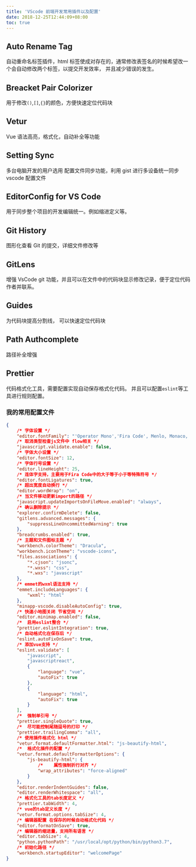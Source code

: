 ```yaml
---
title: 'VScode 前端开发常用插件以及配置'
date: 2018-12-25T12:44:09+08:00
toc: true
---
```


## Auto Rename Tag

自动重命名标签插件，html 标签使成对存在的，通常修改表签名的时候希望改一个会自动修改两个标签，以提交开发效率， 并且减少错误的发生。

<!--more-->

## Breacket Pair Colorizer

用于修改`()`,`[]`,`{}`的颜色，方便快速定位代码块

## Vetur

Vue 语法高亮，格式化，自动补全等功能

## Setting Sync

多台电脑开发的用户选用
配置文件同步功能，利用 gist 进行多设备统一同步 vscode 配置文件

## EditorConfig for VS Code

用于同步整个项目的开发编辑统一。例如缩进定义等。

## Git History

图形化查看 Git 的提交，详细文件修改等

## GitLens

增强 VsCode git 功能，并且可以在文件中的代码块显示修改记录，便于定位代码作者并联系。

## Guides

为代码块提高分割线， 可以快速定位代码块

## Path Authcomplete

路径补全增强

## Prettier

代码格式化工具，需要配置实现自动保存格式化代码。 并且可以配置`eslint`等工具进行规则配置。

### 我的常用配置文件

```json
{
    /* 字体设置 */
    "editor.fontFamily": "'Operator Mono','Fira Code', Menlo, Monaco, 'Courier New', monospace",
    /* 取消类型检查js文件中 flow相关 */
    "javascript.validate.enable": false,
    /* 字体大小设置 */
    "editor.fontSize": 12,
    /* 字体行号设置 */
    "editor.lineHeight": 25,
    /* 连体字支持，主要用于Fira Code中的大于等于小于等特殊符号 */
    "editor.fontLigatures": true,
    /* 超出宽度自动换行 */
    "editor.wordWrap": "on",
    /* 当文件移动更新import的路径 */
    "javascript.updateImportsOnFileMove.enabled": "always",
    /* 确认删除提示 */
    "explorer.confirmDelete": false,
    "gitlens.advanced.messages": {
        "suppressLineUncommittedWarning": true
    },
    "breadcrumbs.enabled": true,
    /* 主题和文件图标主题 */
    "workbench.colorTheme": "Dracula",
    "workbench.iconTheme": "vscode-icons",
    "files.associations": {
        "*.cjson": "jsonc",
        "*.wxss": "css",
        "*.wxs": "javascript"
    },
    /* emmet的wxml语法支持 */
    "emmet.includeLanguages": {
        "wxml": "html"
    },
    "minapp-vscode.disableAutoConfig": true,
    /* 快速小地图关闭 节省空间 */
    "editor.minimap.enabled": false,
    /*  启用eslint整合 */
    "prettier.eslintIntegration": true,
    /* 自动格式化在保存后 */
    "eslint.autoFixOnSave": true,
    /* 添加vue支持 */
    "eslint.validate": [
        "javascript",
        "javascriptreact",
        {
            "language": "vue",
            "autoFix": true
        },
        {
            "language": "html",
            "autoFix": true
        }
    ],
    /*  强制单引号 */
    "prettier.singleQuote": true,
    /*  尽可能控制尾随逗号的打印 */
    "prettier.trailingComma": "all",
    /* 使用插件格式化 html */
    "vetur.format.defaultFormatter.html": "js-beautify-html",
    /*  格式化插件的配置 */
    "vetur.format.defaultFormatterOptions": {
        "js-beautify-html": {
            /*    属性强制折行对齐 */
            "wrap_attributes": "force-aligned"
        }
    },
    "editor.renderIndentGuides": false,
    "editor.renderWhitespace": "all",
    /* 格式化工具的tab长度定义 */
    "prettier.tabWidth": 4,
    /* vue的tab定义长度 */
    "vetur.format.options.tabSize": 4,
    /* 编辑器配置 在保存的时候自动格式化代码 */
    "editor.formatOnSave": true,
    /* 编辑器的缩进量，支持所有语言 */
    "editor.tabSize": 4,
    "python.pythonPath": "/usr/local/opt/python/bin/python3.7",
    /* 初始化路径 */
    "workbench.startupEditor": "welcomePage"
}
```

